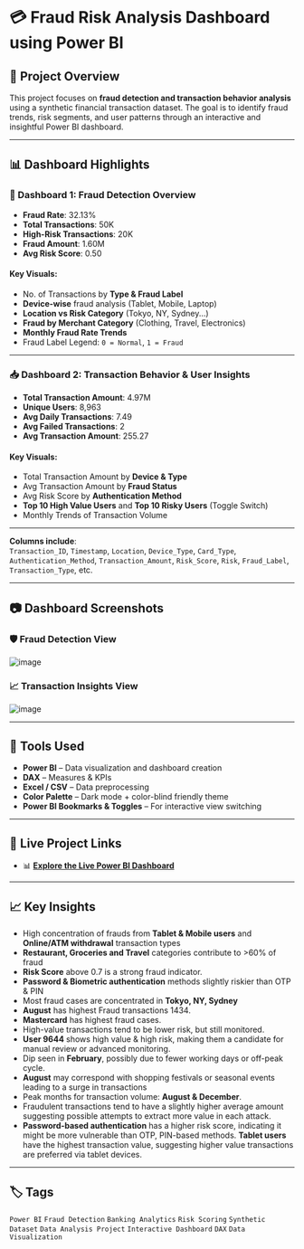 # 💳 Fraud Risk Analysis Dashboard using Power BI

## 📌 Project Overview

This project focuses on **fraud detection and transaction behavior analysis** using a synthetic financial transaction dataset. The goal is to identify fraud trends, risk segments, and user patterns through an interactive and insightful Power BI dashboard.

---

## 📊 Dashboard Highlights

### 🧩 Dashboard 1: Fraud Detection Overview

- **Fraud Rate**: 32.13%
- **Total Transactions**: 50K  
- **High-Risk Transactions**: 20K  
- **Fraud Amount**: 1.60M  
- **Avg Risk Score**: 0.50

#### Key Visuals:
- No. of Transactions by **Type & Fraud Label**
- **Device-wise** fraud analysis (Tablet, Mobile, Laptop)
- **Location vs Risk Category** (Tokyo, NY, Sydney...)
- **Fraud by Merchant Category** (Clothing, Travel, Electronics)
- **Monthly Fraud Rate Trends**
- Fraud Label Legend: `0 = Normal`, `1 = Fraud`

---

### 📥 Dashboard 2: Transaction Behavior & User Insights

- **Total Transaction Amount**: 4.97M  
- **Unique Users**: 8,963  
- **Avg Daily Transactions**: 7.49  
- **Avg Failed Transactions**: 2  
- **Avg Transaction Amount**: 255.27

#### Key Visuals:
- Total Transaction Amount by **Device & Type**
- Avg Transaction Amount by **Fraud Status**
- Avg Risk Score by **Authentication Method**
- **Top 10 High Value Users** and **Top 10 Risky Users** (Toggle Switch)
- Monthly Trends of Transaction Volume

---

**Columns include**:  
`Transaction_ID`, `Timestamp`, `Location`, `Device_Type`, `Card_Type`, `Authentication_Method`, `Transaction_Amount`, `Risk_Score`, `Risk`, `Fraud_Label`, `Transaction_Type`, etc.

---

## 📷 Dashboard Screenshots

### 🛡️ Fraud Detection View  
![image](https://github.com/user-attachments/assets/cc950389-3a47-46d2-af8d-a88769c3e22d)


### 📈 Transaction Insights View  
![image](https://github.com/user-attachments/assets/cfdee54f-b87f-4d9d-9001-800537b42c7a)

---

## 🚀 Tools Used

- **Power BI** – Data visualization and dashboard creation  
- **DAX** – Measures & KPIs  
- **Excel / CSV** – Data preprocessing  
- **Color Palette** – Dark mode + color-blind friendly theme  
- **Power BI Bookmarks & Toggles** – For interactive view switching

---

## 🔗 Live Project Links

- 📊 [**Explore the Live Power BI Dashboard**](https://app.powerbi.com/groups/me/reports/f623d7dc-04d7-45fa-9281-99f7aa417837/7b8a4decb2b357cde8c7?experience=power-bi)

---

## 📈 Key Insights

- High concentration of frauds from **Tablet & Mobile users** and **Online/ATM withdrawal** transaction types
- **Restaurant, Groceries and Travel** categories contribute to >60% of fraud
- **Risk Score** above 0.7 is a strong fraud indicator.
- **Password & Biometric authentication** methods slightly riskier than OTP & PIN
- Most fraud cases are concentrated in **Tokyo, NY, Sydney**
- **August** has highest Fraud transactions 1434.
- **Mastercard** has highest fraud cases.
- High-value transactions tend to be lower risk, but still monitored.
- **User 9644** shows high value & high risk, making them a candidate for manual review or advanced monitoring.
- Dip seen in **February**, possibly due to fewer working days or off-peak cycle.
- **August** may correspond with shopping festivals or seasonal events leading to a surge in transactions
- Peak months for transaction volume: **August & December**.
- Fraudulent transactions tend to have a slightly higher average amount suggesting possible attempts to extract more value in each attack.
- **Password-based authentication** has a higher risk score, indicating it might be more vulnerable than OTP, PIN-based methods.
**Tablet users** have the highest transaction value, suggesting higher value transactions are preferred via tablet devices.


---

## 🏷️ Tags

`Power BI` `Fraud Detection` `Banking Analytics` `Risk Scoring` `Synthetic Dataset` `Data Analysis Project` `Interactive Dashboard` `DAX` `Data Visualization`
